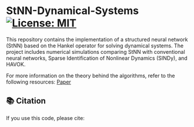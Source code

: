 # StNN-Dynamical-Systems [![License: MIT](https://img.shields.io/badge/license-MIT-blue.svg)](https://opensource.org/licenses/MIT)
This repository contains the implementation of a structured neural network (StNN) based on the Hankel operator for solving dynamical systems. The project includes numerical simulations comparing StNN with conventional neural networks, Sparse Identification of Nonlinear Dynamics (SINDy), and HAVOK.



For more information on the theory behind the algorithms, refer to the following resources:
[Paper](https://arxiv.org/abs/2503.23697)

## 📚 Citation

If you use this code, please cite:

```bibtex

```
